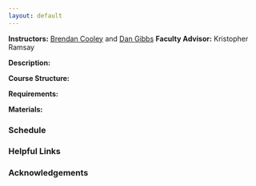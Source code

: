 ```yaml
---
layout: default
---
```


**Instructors:** [Brendan Cooley](mailto:bcooley@princeton.edu) and [Dan Gibbs](mailto:dagibbs@princeton.edu)
**Faculty Advisor:** Kristopher Ramsay

**Description:**

**Course Structure:**

**Requirements:**

**Materials:**

### Schedule

### Helpful Links

### Acknowledgements
